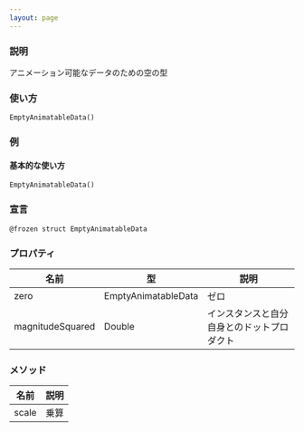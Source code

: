```yaml
---
layout: page
---
```


### 説明

アニメーション可能なデータのための空の型

### 使い方

    EmptyAnimatableData()

### 例

#### 基本的な使い方

    EmptyAnimatableData()

### 宣言

    @frozen struct EmptyAnimatableData

### プロパティ

| 名前               | 型                   | 説明                    |
| ---------------- | ------------------- | --------------------- |
| zero             | EmptyAnimatableData | ゼロ                    |
| magnitudeSquared | Double              | インスタンスと自分自身とのドットプロダクト |

### メソッド

| 名前    | 説明  |
| ----- | --- |
| scale | 乗算  |
